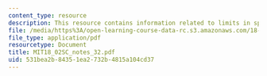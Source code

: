 ```yaml
---
content_type: resource
description: This resource contains information related to limits in spherical coordinates.
file: /media/https%3A/open-learning-course-data-rc.s3.amazonaws.com/18-02sc-multivariable-calculus-fall-2010/531bea2b84351ea2732b4815a104cd37_MIT18_02SC_notes_32.pdf
file_type: application/pdf
resourcetype: Document
title: MIT18_02SC_notes_32.pdf
uid: 531bea2b-8435-1ea2-732b-4815a104cd37
---
```


